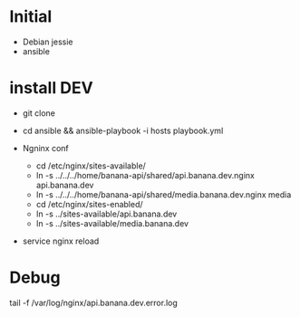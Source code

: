 # Initial
  - Debian jessie
  - ansible

# install DEV
  - git clone
  - cd ansible && ansible-playbook -i hosts playbook.yml


  - Ngninx conf
      - cd /etc/nginx/sites-available/
      - ln -s ../../../home/banana-api/shared/api.banana.dev.nginx api.banana.dev
      - ln -s ../../../home/banana-api/shared/media.banana.dev.nginx media
      - cd /etc/nginx/sites-enabled/
      - ln -s ../sites-available/api.banana.dev
      - ln -s ../sites-available/media.banana.dev
  - service nginx reload


# Debug
tail -f /var/log/nginx/api.banana.dev.error.log
